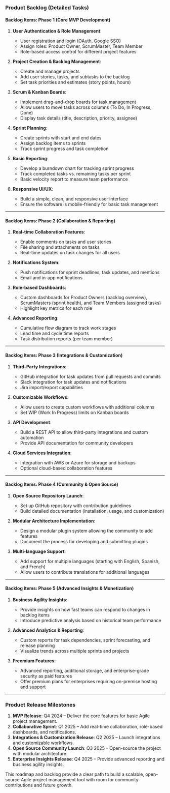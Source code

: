 ### **Product Backlog (Detailed Tasks)**

#### **Backlog Items: Phase 1 (Core MVP Development)**

1. **User Authentication & Role Management**:
   - User registration and login (OAuth, Google SSO)
   - Assign roles: Product Owner, ScrumMaster, Team Member
   - Role-based access control for different project features

2. **Project Creation & Backlog Management**:
   - Create and manage projects
   - Add user stories, tasks, and subtasks to the backlog
   - Set task priorities and estimates (story points, hours)

3. **Scrum & Kanban Boards**:
   - Implement drag-and-drop boards for task management
   - Allow users to move tasks across columns (To Do, In Progress, Done)
   - Display task details (title, description, priority, assignee)

4. **Sprint Planning**:
   - Create sprints with start and end dates
   - Assign backlog items to sprints
   - Track sprint progress and task completion

5. **Basic Reporting**:
   - Develop a burndown chart for tracking sprint progress
   - Track completed tasks vs. remaining tasks per sprint
   - Basic velocity report to measure team performance

6. **Responsive UI/UX**:
   - Build a simple, clean, and responsive user interface
   - Ensure the software is mobile-friendly for basic task management

---

#### **Backlog Items: Phase 2 (Collaboration & Reporting)**

1. **Real-time Collaboration Features**:
   - Enable comments on tasks and user stories
   - File sharing and attachments on tasks
   - Real-time updates on task changes for all users

2. **Notifications System**:
   - Push notifications for sprint deadlines, task updates, and mentions
   - Email and in-app notifications

3. **Role-based Dashboards**:
   - Custom dashboards for Product Owners (backlog overview), ScrumMasters (sprint health), and Team Members (assigned tasks)
   - Highlight key metrics for each role

4. **Advanced Reporting**:
   - Cumulative flow diagram to track work stages
   - Lead time and cycle time reports
   - Task distribution reports (per team member)

---

#### **Backlog Items: Phase 3 (Integrations & Customization)**

1. **Third-Party Integrations**:
   - GitHub integration for task updates from pull requests and commits
   - Slack integration for task updates and notifications
   - Jira import/export capabilities

2. **Customizable Workflows**:
   - Allow users to create custom workflows with additional columns
   - Set WIP (Work In Progress) limits on Kanban boards

3. **API Development**:
   - Build a REST API to allow third-party integrations and custom automation
   - Provide API documentation for community developers

4. **Cloud Services Integration**:
   - Integration with AWS or Azure for storage and backups
   - Optional cloud-based collaboration features

---

#### **Backlog Items: Phase 4 (Community & Open Source)**

1. **Open Source Repository Launch**:
   - Set up GitHub repository with contribution guidelines
   - Build detailed documentation (installation, usage, and customization)
   
2. **Modular Architecture Implementation**:
   - Design a modular plugin system allowing the community to add features
   - Document the process for developing and submitting plugins

3. **Multi-language Support**:
   - Add support for multiple languages (starting with English, Spanish, and French)
   - Allow users to contribute translations for additional languages

---

#### **Backlog Items: Phase 5 (Advanced Insights & Monetization)**

1. **Business Agility Insights**:
   - Provide insights on how fast teams can respond to changes in backlog items
   - Introduce predictive analysis based on historical team performance

2. **Advanced Analytics & Reporting**:
   - Custom reports for task dependencies, sprint forecasting, and release planning
   - Visualize trends across multiple sprints and projects

3. **Freemium Features**:
   - Advanced reporting, additional storage, and enterprise-grade security as paid features
   - Offer premium plans for enterprises requiring on-premise hosting and support

---

### **Product Release Milestones**

1. **MVP Release**: Q4 2024 – Deliver the core features for basic Agile project management.
2. **Collaborative Sprint**: Q1 2025 – Add real-time collaboration, role-based dashboards, and notifications.
3. **Integrations & Customization Release**: Q2 2025 – Launch integrations and customizable workflows.
4. **Open Source Community Launch**: Q3 2025 – Open-source the project with modular architecture.
5. **Enterprise Insights Release**: Q4 2025 – Provide advanced reporting and business agility insights.

This roadmap and backlog provide a clear path to build a scalable, open-source Agile project management tool with room for community contributions and future growth.
